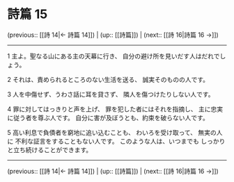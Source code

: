 # 詩篇 15

(previous:: [[詩 14|← 詩篇 14]]) | (up:: [[詩篇]]) | (next:: [[詩 16|詩篇 16 →]])

***


1 主よ。聖なる山にある主の天幕に行き、 自分の避け所を見いだす人はだれでしょう。 

2 それは、責められるところのない生活を送る、 誠実そのものの人です。 

3 人を中傷せず、うわさ話に耳を貸さず、 隣人を傷つけたりしない人です。 

4 罪に対してはっきりと声を上げ、 罪を犯した者にはそれを指摘し、 主に忠実に従う者を尊ぶ人です。 自分に害が及ぼうとも、約束を破らない人です。 

5 高い利息で負債者を窮地に追い込むことも、 わいろを受け取って、 無実の人に 不利な証言をすることもない人です。 このような人は、いつまでも しっかりと立ち続けることができます。

***

(previous:: [[詩 14|← 詩篇 14]]) | (up:: [[詩篇]]) | (next:: [[詩 16|詩篇 16 →]])
